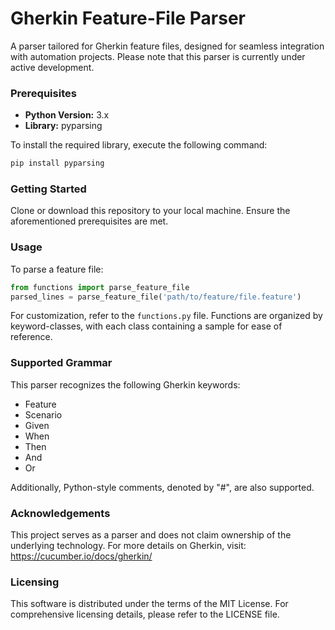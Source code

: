 # Gherkin Feature-File Parser
A parser tailored for Gherkin feature files, designed for seamless integration with automation projects. Please note that this parser is currently under active development.

### Prerequisites
* **Python Version:** 3.x
* **Library:** pyparsing

To install the required library, execute the following command:


```bash
pip install pyparsing
```
### Getting Started
Clone or download this repository to your local machine.
Ensure the aforementioned prerequisites are met.

### Usage
To parse a feature file:

```python
from functions import parse_feature_file
parsed_lines = parse_feature_file('path/to/feature/file.feature')
```
For customization, refer to the ```functions.py``` file. Functions are organized by keyword-classes, with each class containing a sample for ease of reference.

### Supported Grammar
This parser recognizes the following Gherkin keywords:

* Feature
* Scenario
* Given
* When
* Then
* And
* Or

Additionally, Python-style comments, denoted by "#", are also supported.

### Acknowledgements
This project serves as a parser and does not claim ownership of the underlying technology. For more details on Gherkin, visit:
https://cucumber.io/docs/gherkin/

### Licensing
This software is distributed under the terms of the MIT License. For comprehensive licensing details, please refer to the LICENSE file.
